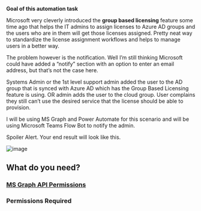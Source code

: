 **Goal of this automation task**

Microsoft very cleverly introduced the **group based licensing** feature some time ago that helps the IT admins to assign licenses to Azure AD groups and the users who are in them will get those licenses assigned. Pretty neat way to standardize the license assignment workflows and helps to manage users in a better way.

The problem however is the notification. Well I’m still thinking Microsoft could have added a “notify” section with an option to enter an email address, but that’s not the case here.

Systems Admin or the 1st level support admin added the user to the AD group that is synced with Azure AD which has the Group Based Licensing feature is using. OR admin adds the user to the cloud group.
User complains they still can’t use the desired service that the license should be able to provision.

I will be using MS Graph and Power Automate for this scenario and will be using Microsoft Teams Flow Bot to notify the admin.

Spoiler Alert. Your end result will look like this.

![image](https://user-images.githubusercontent.com/98259062/180668973-19b799bc-3f42-4dc5-a611-29b26f1184bc.png)

## What do you need?

### [MS Graph API Permissions](https://github.com/shehanperera85/Power-Automate-Nuggets/blob/main/1.%20Setting%20up%20MS%20Graph%20Permissions.md)

### Permissions Required
